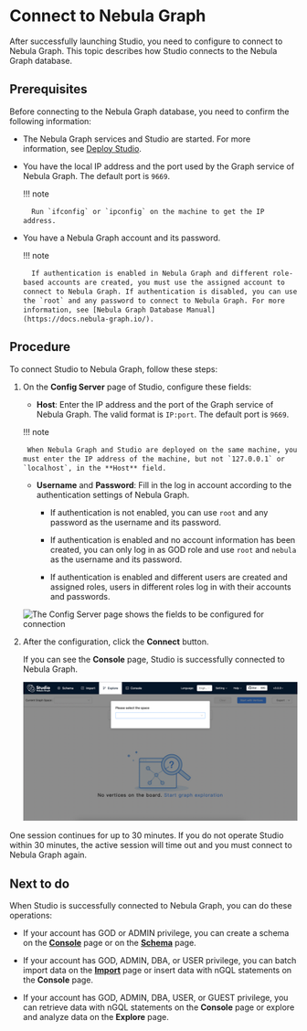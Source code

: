# Connect to Nebula Graph

After successfully launching Studio, you need to configure to connect to Nebula Graph. This topic describes how Studio connects to the Nebula Graph database.

## Prerequisites

Before connecting to the Nebula Graph database, you need to confirm the following information:

- The Nebula Graph services and Studio are started. For more information, see [Deploy Studio](st-ug-deploy.md).

- You have the local IP address and the port used by the Graph service of Nebula Graph. The default port is `9669`.  
  
  !!! note

        Run `ifconfig` or `ipconfig` on the machine to get the IP address.

- You have a Nebula Graph account and its password.

  !!! note

        If authentication is enabled in Nebula Graph and different role-based accounts are created, you must use the assigned account to connect to Nebula Graph. If authentication is disabled, you can use the `root` and any password to connect to Nebula Graph. For more information, see [Nebula Graph Database Manual](https://docs.nebula-graph.io/).


## Procedure

To connect Studio to Nebula Graph, follow these steps:

1. On the **Config Server** page of Studio, configure these fields:

   - **Host**: Enter the IP address and the port of the Graph service of Nebula Graph. The valid format is `IP:port`. The default port is `9669`.  

    !!! note

        When Nebula Graph and Studio are deployed on the same machine, you must enter the IP address of the machine, but not `127.0.0.1` or `localhost`, in the **Host** field.

   - **Username** and **Password**: Fill in the log in account according to the authentication settings of Nebula Graph.
 
      - If authentication is not enabled, you can use `root` and any password as the username and its password.

      - If authentication is enabled and no account information has been created, you can only log in as GOD role and use `root` and `nebula` as the username and its password.

      - If authentication is enabled and different users are created and assigned roles, users in different roles log in with their accounts and passwords.

   ![The Config Server page shows the fields to be configured for connection](../figs/st-ug-050-1.png "Config Server")

2. After the configuration, click the **Connect** button.

   If you can see the **Console** page, Studio is successfully connected to Nebula Graph.

   ![The Console page shows that the connection is successful](../figs/st-ug-051.png "Nebula Graph is connected")

One session continues for up to 30 minutes. If you do not operate Studio within 30 minutes, the active session will time out and you must connect to Nebula Graph again.

## Next to do

When Studio is successfully connected to Nebula Graph, you can do these operations:

- If your account has GOD or ADMIN privilege, you can create a schema on the **[Console](../quick-start/st-ug-create-schema.md)** page or on the **[Schema](../manage-schema/st-ug-crud-space.md)** page.

- If your account has GOD, ADMIN, DBA, or USER privilege, you can batch import data on the **[Import](../quick-start/st-ug-import-data.md)** page or insert data with nGQL statements on the **Console** page.

- If your account has GOD, ADMIN, DBA, USER, or GUEST privilege, you can retrieve data with nGQL statements on the **Console** page or explore and analyze data on the **Explore** page.

